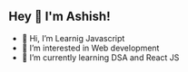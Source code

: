 
  
  ## Hey 👋 I'm Ashish!


- 👋 Hi, I’m Learnig Javascript
- 👀 I’m interested in Web development
- 🌱 I’m currently learning DSA and React JS



<!---
Ashishkumaraman/Ashishkumaraman is a ✨ special ✨ repository because its `README.md` (this file) appears on your GitHub profile.
You can click the Preview link to take a look at your changes.
--->
